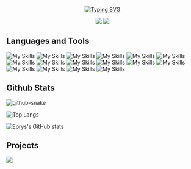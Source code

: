 <p align="center">
 <a href="https://git.io/typing-svg"><img src="https://readme-typing-svg.demolab.com?font=Pacifico&size=30&duration=2500&pause=500&center=true&vCenter=true&width=435&lines=Hi+there+%F0%9F%91%8B;I+am+Eorys+%F0%9F%98%B8" alt="Typing SVG" /></a>
</p>

<p align="center">
  <img src="https://img.shields.io/badge/Always%20Be-Coding-blue?style=for-the-badge"/>
  <img src="https://komarev.com/ghpvc/?username=WhiteCells&color=brightgreen&style=for-the-badge"/>
</p>
<!--
<table border="0" align="center" cellspacing="0">
    <tr>
        <th>&nbsp;&nbsp;Property&nbsp;&nbsp;</th>
        <th colspan="8">Data</th>
    </tr>
    <tr>
        <th>&nbsp;&nbsp;&nbsp;&nbsp;&nbsp;&nbsp;&nbsp;&nbsp;&nbsp;&nbsp;&nbsp;&nbsp;&nbsp;&nbsp;&nbsp;&nbsp;Language&nbsp;&nbsp;&nbsp;&nbsp;&nbsp;&nbsp;&nbsp;&nbsp;&nbsp;&nbsp;&nbsp;&nbsp;&nbsp;&nbsp;&nbsp;&nbsp;</th>
        <td colspan="8">&nbsp;
            <img src="https://img.shields.io/badge/-C-cbe0fb?style=flat&logo=c&logoColor=008F8C">&nbsp;
            <img src="https://img.shields.io/badge/-C++-cbe0fb?style=flat&logo=cplusplus&logoColor=008F8C">&nbsp;
        </td>
    </tr>
    <tr>
        <th>&nbsp;&nbsp;&nbsp;IDE&nbsp;&nbsp;&nbsp;</th>
        <td colspan="8">&nbsp;
            <img src="https://img.shields.io/badge/-Visual%20Studio%20Code-cbe0fb?style=flat&logo=visualstudiocode&logoColor=21a4f1">&nbsp;
            <img src="https://img.shields.io/badge/-Visual%20Studio-cbe0fb?style=flat&logo=visualstudio&logoColor=654996">&nbsp;
            <img src="https://img.shields.io/badge/-Pycharm-cbe0fb?style=flat&logo=Pycharm">&nbsp;
        </td>
    </tr>
    <tr>
        <th>CI / CD</th>
        <td colspan="8">&nbsp;
            <img src="https://img.shields.io/badge/-Markdown-cbe0fb?style=flat&logo=Markdown&logoColor=blue">&nbsp;
            <img src="https://img.shields.io/badge/-Github-cbe0fb?style=flat&logo=Github&logoColor=black">&nbsp;
            <img src="https://img.shields.io/badge/-Git-cbe0fb?style=flat&logo=Git&logoColor=f15233">&nbsp;
        </td>
    </tr>
    <tr>
        <th>Databases</th>
        <td colspan="8">&nbsp;
            <img src="https://img.shields.io/badge/-MySql-cbe0fb?style=flat&logo=mysql&logoColor=024a6c">&nbsp;
        </td>
    </tr>
    <tr>
        <th>OS</th>
        <td colspan="8">&nbsp;
            <img src="https://img.shields.io/badge/-Windows-cbe0fb?style=flat&logo=windows&logoColor=007ec6">&nbsp;
            <img src="https://img.shields.io/badge/-Ubuntu-cbe0fb?style=flat&logo=ubuntu">&nbsp;
        </td>
    </tr>
</table>
-->
<!--
| Property | Data
|:--:|:--:|
| **Language**  ‏‏‏‏‏‏ ‏‏‏‏‏‏‏‏‏‏‏| ![](https://img.shields.io/badge/-C-cbe0fb?style=plastic&logo=c&logoColor=008F8C) ![C++ Badge](https://img.shields.io/badge/-C++-cbe0fb?style=plastic&logo=cplusplus&logoColor=008F8C) ![Python Badge](https://img.shields.io/badge/-Python-cbe0fb?style=plastic&logo=Python&logoColor=336d9d)   
| **IDE**    ‏‏‏‏‏‏‏‏   ‏ | ![Visual Studio Badge](https://img.shields.io/badge/-VSCode-cbe0fb?style=plastic&logo=visualstudiocode&logoColor=21a4f1) ![Visual Studio Badge](https://img.shields.io/badge/-VisualStudio-cbe0fb?style=plastic&logo=visualstudio&logoColor=654996) ![Pycharm Badge](https://img.shields.io/badge/-Pycharm-cbe0fb?style=plastic&logo=Pycharm) 
| **CI / CD**    | ![Markdown Badge](https://img.shields.io/badge/-Markdown-cbe0fb?style=plastic&logo=Markdown&logoColor=blue) ![Github Badge](https://img.shields.io/badge/-Github-cbe0fb?style=plastic&logo=Github&logoColor=black) ![git Badge](https://img.shields.io/badge/-Git-cbe0fb?style=plastic&logo=Git&logoColor=f15233)                                                                                                                                                                                                                                                                                                                                                                                                                                                                                                                                                                                                                                                                                                                                                                                                                                                                                                                                                                                                                                                                                                                                                                                                                                                                                                                                                                                    |
| **Databases**  | ![MySql Badge](https://img.shields.io/badge/-MySql-cbe0fb?style=plastic&logo=mysql&logoColor=024a6c)
| **OS**         | ![Windows badge](https://img.shields.io/badge/-Windows-white?style=plastic&logo=windows&logoColor=007ec6) ![](https://img.shields.io/badge/-Ubuntu-white?style=plastic&logo=ubuntu)
-->

## Languages and Tools

![My Skills](https://skillicons.dev/icons?i=c)
![My Skills](https://skillicons.dev/icons?i=cpp)
![My Skills](https://skillicons.dev/icons?i=js)
![My Skills](https://skillicons.dev/icons?i=py)
![My Skills](https://skillicons.dev/icons?i=java)
![My Skills](https://skillicons.dev/icons?i=git)
![My Skills](https://skillicons.dev/icons?i=vim)
![My Skills](https://skillicons.dev/icons?i=github)
![My Skills](https://skillicons.dev/icons?i=gitlab)
![My Skills](https://skillicons.dev/icons?i=godot)
![My Skills](https://skillicons.dev/icons?i=linux)
![My Skills](https://skillicons.dev/icons?i=docker)
![My Skills](https://skillicons.dev/icons?i=md)
![My Skills](https://skillicons.dev/icons?i=mysql)
![My Skills](https://skillicons.dev/icons?i=visualstudio)
![My Skills](https://skillicons.dev/icons?i=vscode)

## Github Stats
<!-- 贪吃蛇 -->
<picture>
  <source media="(prefers-color-scheme: dark)" srcset="https://cdn.jsdelivr.net/gh/WhiteCells/WhiteCells/profile-snake-contrib/github-contribution-grid-snake-dark.svg" />
  <source media="(prefers-color-scheme: light)" srcset="https://cdn.jsdelivr.net/gh/WhiteCells/WhiteCells/profile-snake-contrib/github-contribution-grid-snake.svg" />
  <img alt="github-snake" src="https://cdn.jsdelivr.net/gh/WhiteCells/WhiteCells/profile-snake-contrib/github-contribution-grid-snake-dark.svg" />
</picture>

<!--语言使用-->
<!--![Top Langs](https://github-readme-stats.vercel.app/api/top-langs/?username=WhiteCells&layout=compact&theme=bear&bg_color=00000000&count_private=true&hide_border=true&hide=batchfile,html)-->
![Top Langs](https://github-readme-stats.vercel.app/api/top-langs/?username=WhiteCells&langs_count=8&show_icons=true&bg_color=00000000&theme=bear&hide=batchfile,html&hide_border=true)

<!-- github 提交等状态 -->
![Eorys's GitHub stats](https://github-readme-stats.vercel.app/api?username=WhiteCells&show_icons=true&bg_color=00000000&theme=bear&hide_border=true)

## Projects
<!--横向仓库  -->
<a href="https://github.com/WhiteCells/endless-note">
  <img align="center" src="https://github-readme-stats.vercel.app/api/pin/?username=WhiteCells&repo=endless-note&bg_color=00000000&theme=bear&hide_border=true" />
</a>
<!-- <a href="https://github.com/WhiteCells/WhiteCells.github.io">
  <img align="center" src="https://github-readme-stats.vercel.app/api/pin/?username=WhiteCells&repo=WhiteCells.github.io&bg_color=00000000&theme=bear" />
</a>
 -->

